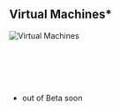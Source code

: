 ## Virtual Machines*

![Virtual Machines](slides/img/vm.png)

<br /><br /><br /><br />
* out of Beta soon
